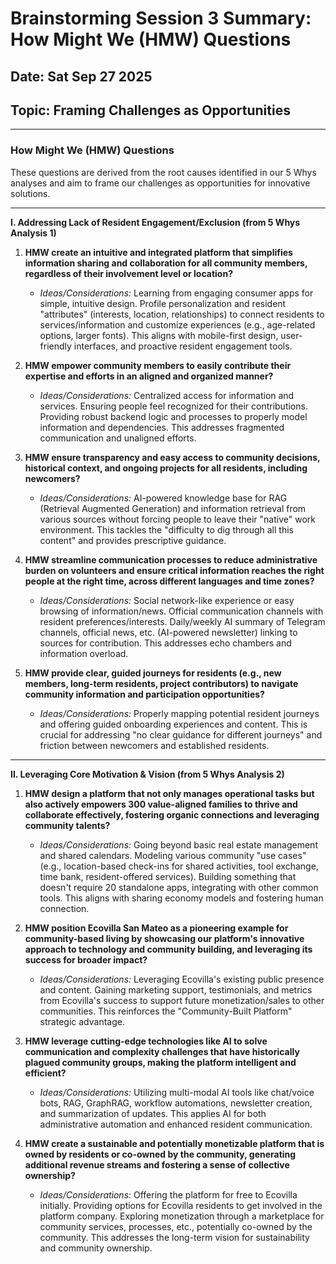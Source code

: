 # Brainstorming Session 3 Summary: How Might We (HMW) Questions

## Date: Sat Sep 27 2025

## Topic: Framing Challenges as Opportunities

---

### **How Might We (HMW) Questions**

These questions are derived from the root causes identified in our 5 Whys analyses and aim to frame our challenges as opportunities for innovative solutions.

---

**I. Addressing Lack of Resident Engagement/Exclusion (from 5 Whys Analysis 1)**

1.  **HMW create an intuitive and integrated platform that simplifies information sharing and collaboration for all community members, regardless of their involvement level or location?**
    *   *Ideas/Considerations:* Learning from engaging consumer apps for simple, intuitive design. Profile personalization and resident "attributes" (interests, location, relationships) to connect residents to services/information and customize experiences (e.g., age-related options, larger fonts). This aligns with mobile-first design, user-friendly interfaces, and proactive resident engagement tools.

2.  **HMW empower community members to easily contribute their expertise and efforts in an aligned and organized manner?**
    *   *Ideas/Considerations:* Centralized access for information and services. Ensuring people feel recognized for their contributions. Providing robust backend logic and processes to properly model information and dependencies. This addresses fragmented communication and unaligned efforts.

3.  **HMW ensure transparency and easy access to community decisions, historical context, and ongoing projects for all residents, including newcomers?**
    *   *Ideas/Considerations:* AI-powered knowledge base for RAG (Retrieval Augmented Generation) and information retrieval from various sources without forcing people to leave their "native" work environment. This tackles the "difficulty to dig through all this content" and provides prescriptive guidance.

4.  **HMW streamline communication processes to reduce administrative burden on volunteers and ensure critical information reaches the right people at the right time, across different languages and time zones?**
    *   *Ideas/Considerations:* Social network-like experience or easy browsing of information/news. Official communication channels with resident preferences/interests. Daily/weekly AI summary of Telegram channels, official news, etc. (AI-powered newsletter) linking to sources for contribution. This addresses echo chambers and information overload.

5.  **HMW provide clear, guided journeys for residents (e.g., new members, long-term residents, project contributors) to navigate community information and participation opportunities?**
    *   *Ideas/Considerations:* Properly mapping potential resident journeys and offering guided onboarding experiences and content. This is crucial for addressing "no clear guidance for different journeys" and friction between newcomers and established residents.

---

**II. Leveraging Core Motivation & Vision (from 5 Whys Analysis 2)**

1.  **HMW design a platform that not only manages operational tasks but also actively empowers 300 value-aligned families to thrive and collaborate effectively, fostering organic connections and leveraging community talents?**
    *   *Ideas/Considerations:* Going beyond basic real estate management and shared calendars. Modeling various community "use cases" (e.g., location-based check-ins for shared activities, tool exchange, time bank, resident-offered services). Building something that doesn't require 20 standalone apps, integrating with other common tools. This aligns with sharing economy models and fostering human connection.

2.  **HMW position Ecovilla San Mateo as a pioneering example for community-based living by showcasing our platform's innovative approach to technology and community building, and leveraging its success for broader impact?**
    *   *Ideas/Considerations:* Leveraging Ecovilla's existing public presence and content. Gaining marketing support, testimonials, and metrics from Ecovilla's success to support future monetization/sales to other communities. This reinforces the "Community-Built Platform" strategic advantage.

3.  **HMW leverage cutting-edge technologies like AI to solve communication and complexity challenges that have historically plagued community groups, making the platform intelligent and efficient?**
    *   *Ideas/Considerations:* Utilizing multi-modal AI tools like chat/voice bots, RAG, GraphRAG, workflow automations, newsletter creation, and summarization of updates. This applies AI for both administrative automation and enhanced resident communication.

4.  **HMW create a sustainable and potentially monetizable platform that is owned by residents or co-owned by the community, generating additional revenue streams and fostering a sense of collective ownership?**
    *   *Ideas/Considerations:* Offering the platform for free to Ecovilla initially. Providing options for Ecovilla residents to get involved in the platform company. Exploring monetization through a marketplace for community services, processes, etc., potentially co-owned by the community. This addresses the long-term vision for sustainability and community ownership.